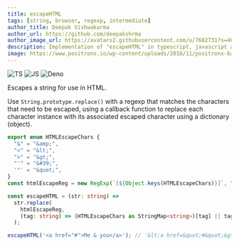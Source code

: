 ```yaml
---
title: escapeHTML
tags: [string, browser, regexp, intermediate]
author_title: Deepak Vishwakarma
author_url: https://github.com/deepakshrma
author_image_url: https://avatars2.githubusercontent.com/u/7682731?s=400
description: Implementation of "escapeHTML" in typescript, javascript and deno.
image: https://www.positronx.io/wp-content/uploads/2018/11/positronx-banner-1152-1.jpg
---
```


![TS](https://img.shields.io/badge/supports-typescript-blue.svg?style=flat-square)
![JS](https://img.shields.io/badge/supports-javascript-yellow.svg?style=flat-square)
![Deno](https://img.shields.io/badge/supports-deno-green.svg?style=flat-square)

Escapes a string for use in HTML.

Use `String.prototype.replace()` with a regexp that matches the characters that need to be escaped, using a callback function to replace each character instance with its associated escaped character using a dictionary (object).

```ts title="typescript"
export enum HTMLEscapeChars {
  "&" = "&amp;",
  "<" = "&lt;",
  ">" = "&gt;",
  "'" = "&#39;",
  '"' = "&quot;",
}
const htmlEscapeReg = new RegExp(`[${Object.keys(HTMLEscapeChars)}]`, "g");

const escapeHTML = (str: string) =>
  str.replace(
    htmlEscapeReg,
    (tag: string) => (HTMLEscapeChars as StringMap<string>)[tag] || tag
  );
```

```ts title="typescript"
escapeHTML('<a href="#">Me & you</a>'); // '&lt;a href=&quot;#&quot;&gt;Me &amp; you&lt;/a&gt;'
```
